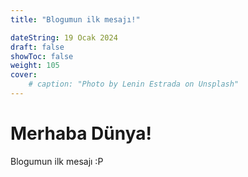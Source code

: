 ```yaml
---
title: "Blogumun ilk mesajı!"

dateString: 19 Ocak 2024
draft: false
showToc: false
weight: 105
cover:
    # caption: "Photo by Lenin Estrada on Unsplash"
---
```


# Merhaba Dünya!

Blogumun ilk mesajı :P

